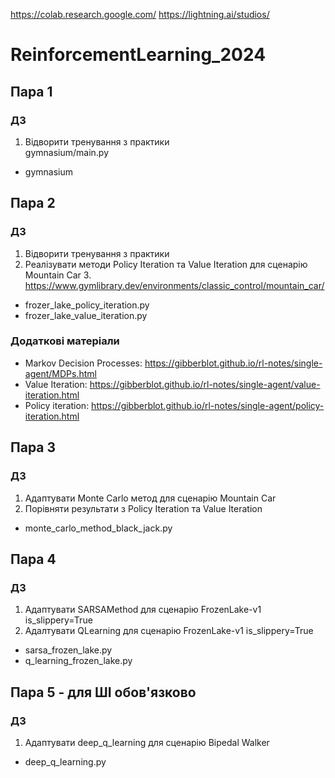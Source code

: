 https://colab.research.google.com/
https://lightning.ai/studios/

# ReinforcementLearning_2024

## Пара 1 
### ДЗ 
1. Відворити тренування з практики  
   gymnasium/main.py

* gymnasium

## Пара 2

### ДЗ
1. Відворити тренування з практики
2. Реалізувати методи Policy Iteration та Value Iteration для сценарію Mountain Car
   3. https://www.gymlibrary.dev/environments/classic_control/mountain_car/

* frozer_lake_policy_iteration.py
* frozer_lake_value_iteration.py

### Додаткові матеріали
* Markov Decision Processes: https://gibberblot.github.io/rl-notes/single-agent/MDPs.html
* Value Iteration:  https://gibberblot.github.io/rl-notes/single-agent/value-iteration.html
* Policy iteration: https://gibberblot.github.io/rl-notes/single-agent/policy-iteration.html


## Пара 3

### ДЗ
1. Адаптувати Monte Carlo метод для сценарію Mountain Car
2. Порівняти результати з Policy Iteration та Value Iteration

* monte_carlo_method_black_jack.py

## Пара 4

### ДЗ

1. Адаптувати SARSAMethod для сценарію FrozenLake-v1 is_slippery=True
2. Адалтувати QLearning для сценарію FrozenLake-v1 is_slippery=True

* sarsa_frozen_lake.py
* q_learning_frozen_lake.py

## Пара 5 - для ШІ обов'язково

### ДЗ
1. Адаптувати deep_q_learning для сценарію Bipedal Walker

* deep_q_learning.py
